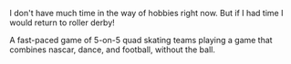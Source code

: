 I don't have much time in the way of hobbies right now.
But if I had time I would return to roller derby!

A fast-paced game of 5-on-5 quad skating teams playing a game that combines nascar, dance, and football, without the ball.
